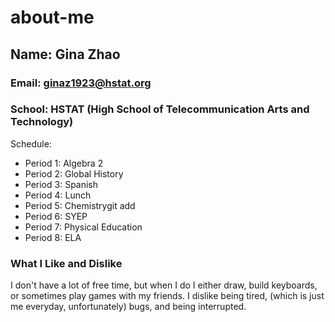 # about-me
## Name: Gina Zhao
### Email: ginaz1923@hstat.org
### School: HSTAT (High School of Telecommunication Arts and Technology)
 Schedule: 
- Period 1: Algebra 2
- Period 2: Global History
- Period 3: Spanish
- Period 4: Lunch
- Period 5: Chemistrygit add
- Period 6: SYEP
- Period 7: Physical Education
- Period 8: ELA

### What I Like and Dislike

I don't have a lot of free time, but when I do I either draw, build keyboards, or sometimes play games with my friends. 
I dislike being tired, (which is just me everyday, unfortunately) bugs, and being interrupted. 